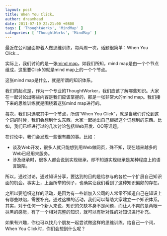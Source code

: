 ```yaml
---
layout: post
title: When You Click…
author: dreamhead
date: 2011-07-19 22:21:00 +0800
tags: [ 'ThoughtWorks', 'MindMap' ]
categories: [ 'ThoughtWorks', 'MindMap' ]
---
```


最近在公司里面带着人做思维训练，每两周一次，话题很简单：When You Click…

实际上，我们讨论的是一张[mind map](http://en.wikipedia.org/wiki/Mind_map)。如我们所知，mind map是由一个个节点组成，这里要Click的就是mind map上的一个个节点。

这张mind map是什么，就是所谓的知识体系。

我们的起点是，作为一个专业的ThoughtWorker，我们应该了解哪些知识。大家在一起讨论出哪些内容是我们应该掌握的，那是一张非常大的mind map。我们接下来的思维训练就是围绕着这张mind map进行的。

每次，我们只选取其中一个节点，所谓“When You Click”，就是当我们讨论到这个词的时候，我们会想到什么东西。大家一起抛出自己根据这个词想到的东西。比如，我们已经进行过的几次讨论包括Web开发、OO等话题。

在讨论中，我们会发现一些很有趣的事。比如：

- 谈及Web开发，很多人就只能想到用Web做网页，殊不知，现在越来越多的Web已经用来服务。
- 涉及继承时，很多人都会说到实现继承，却不知道实现继承是某种程度上的语言缺陷。

所以，通过讨论，通过知识分享，要达到的目的是给参与的各位一个扩展自己知识面的机会。事实上，上面所举的例子，也确实让我们看到了这种知识偏颇的存在。

之所以要组织这样的活动，是因为有一些新加入公司的人常常不知道自己在知识上有哪些缺陷，需要补充。通过这样的活动，我们可以帮助大家建立一个知识体系。其实，对于任何一个新人来说，知识的欠缺本身不是问题，而让人不爽的是两眼一抹黑的感觉，有了一个相对完整的知识，就可以有针对性的对知识进行补充。

如果有兴趣，你也可以找几个朋友一起尝试做这样的思维训练。给自己一个词，When You Click时，你们会想到什么呢？


